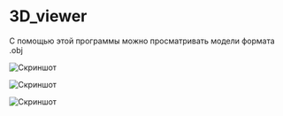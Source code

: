 # 3D_viewer
С помощью этой программы можно просматривать модели формата .obj 

![Скриншот](https://github.com/KIvanX/3D_viewer/tree/master/screenshots/img1.png)

![Скриншот](https://github.com/KIvanX/3D_viewer/tree/master/screenshots/img2.png)

![Скриншот](https://github.com/KIvanX/3D_viewer/tree/master/screenshots/img3.png)

